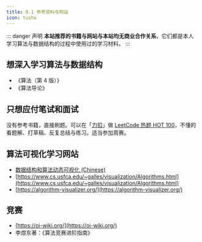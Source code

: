 ```yaml
---
title: 0.1 参考资料与网站
icon: tushu
---
```


::: danger 声明
**本站推荐的书籍与网站与本站均无商业合作关系**，它们都是本人学习算法与数据结构的过程中使用过的学习材料。
:::

## 想深入学习算法与数据结构

+ 《算法（第 4 版）》
+ 《算法导论》

## 只想应付笔试和面试

没有参考书籍，直接刷题。可以在「[力扣](https://leetcode-cn.com/)」做 [LeetCode 热题 HOT 100](https://leetcode-cn.com/problem-list/2cktkvj/)，不懂的看题解、打草稿、反复总结与练习。适当参加周赛。

## 算法可视化学习网站

+ [数据结构和算法动态可视化 (Chinese)](https://visualgo.net/zh)
+ [https://www.cs.usfca.edu/~galles/visualization/Algorithms.html](https://www.cs.usfca.edu/~galles/visualization/Algorithms.html)
+ [https://algorithm-visualizer.org/](https://algorithm-visualizer.org/)



## 竞赛

+ [https://oi-wiki.org/](https://oi-wiki.org/)
+ 李煜东著：《算法竞赛进阶指南》
